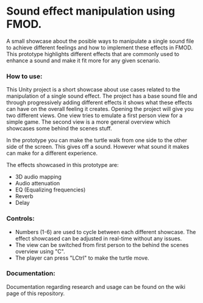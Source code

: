 # Sound effect manipulation using FMOD.

A small showcase about the posible ways to manipulate a single sound file to achieve different feelings and how to implement these effects in FMOD. This prototype highlights different effects that are commonly used to enhance a sound and make it fit more for any given scenario.

### How to use:
This Unity project is a short showcase about use cases related to the manipulation of a single sound effect.
The project has a base sound file and through progressively adding different effects it shows what these effects can have on the overall feeling it creates.
Opening the project will give you two different views. One view tries to emulate a first person view for a simple game.
The second view is a more general overview which showcases some behind the scenes stuff.

In the prototype you can make the turtle walk from one side to the other side of the screen. This gives off a sound. However what sound it makes can make for a different experience.

The effects showcased in this prototype are:
* 3D audio mapping
* Audio attenuation
* EQ (Equalizing frequencies)
* Reverb
* Delay

### Controls:
* Numbers (1-6) are used to cycle between each different showcase. The effect showcased can be adjusted in real-time without any issues.
* The view can be switched from first person to the behind the scenes overview using "C".
* The player can press "LCtrl" to make the turtle move.

### Documentation:
Documentation regarding research and usage can be found on the wiki page of this repository.
